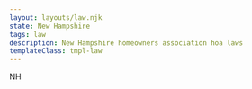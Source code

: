 ```yaml
---
layout: layouts/law.njk
state: New Hampshire
tags: law
description: New Hampshire homeowners association hoa laws
templateClass: tmpl-law
---
```


NH